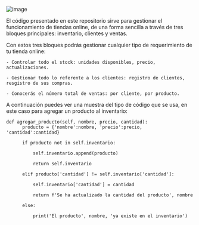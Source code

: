 ![image](https://github.com/Adalab/bda-modulo-1-evaluacion-final-vanediar/assets/157760333/ba988821-1622-4950-9d99-f153e2407b6a)

El código presentado en este repositorio sirve para gestionar el funcionamiento de tiendas online, de una forma sencilla a través de tres bloques principales: inventario, clientes y ventas. 

Con estos tres bloques podrás gestionar cualquier tipo de requerimiento de tu tienda online: 

    - Controlar todo el stock: unidades disponibles, precio, actualizaciones.
    
    - Gestionar todo lo referente a los clientes: registro de clientes, resgistro de sus compras.
    
    - Conocerás el número total de ventas: por cliente, por producto.

A continuación puedes ver una muestra del tipo de código que se usa, en este caso para agregar un producto al inventario:

    def agregar_producto(self, nombre, precio, cantidad):
          producto = {'nombre':nombre, 'precio':precio, 'cantidad':cantidad}
        
          if producto not in self.inventario:
        
              self.inventario.append(producto)
            
              return self.inventario
            
          elif producto['cantidad'] != self.inventario['cantidad']:
        
              self.inventario['cantidad'] = cantidad
            
              return f'Se ha actualizado la cantidad del producto', nombre
            
          else:
        
              print('El producto', nombre, 'ya existe en el inventario')

